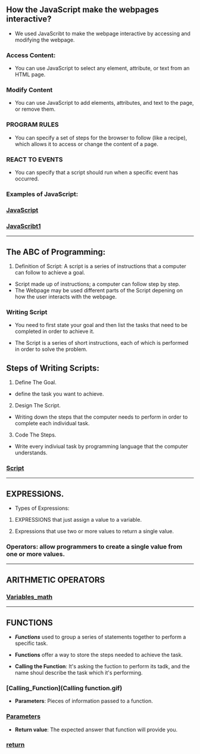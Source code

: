 ## How the JavaScript make the webpages interactive?

* We used JavaScribt to make the webpage interactive by accessing and modifying the webpage.

### Access Content:
* You can use JavaScript to select any element, attribute, or text from an HTML page.

### Modify Content
* You can use JavaScript to add elements, attributes, and text to the page, or remove them.

### PROGRAM RULES
* You can specify a set of steps for the browser to follow (like a recipe), which allows it to access or change the content of a page.

### REACT TO EVENTS
* You can specify that a script should run when a specific event has occurred.

### Examples of JavaScript:
### [JavaScript](interactivate.jpg)

### [JavaScribt1](JavaScribt1.jpg)

***

## The ABC of Programming:

1. Definition of Script:
A script is a series of instructions that a computer can follow to achieve a goal.

* Script made up of instructions; a computer can follow step by step.
* The Webpage may be used different parts of the Script depening on how the user interacts with the webpage.

### Writing Script
* You need to first state your goal and then list the tasks that need to be completed in order to achieve it.

* The Script is a series of short instructions, each of which is performed in order to solve the problem.

## Steps of Writing Scripts:
1. Define The Goal.
* define the task you want to achieve.

2. Design The Script.
* Writing down the steps that the computer needs to perform in order to complete each individual task.

3. Code The Steps.
* Write every indiviual task by programming language that the computer understands.

### [Script](script.jpg)

***

## EXPRESSIONS.
* Types of Expressions:
1. EXPRESSIONS that just assign a value to a variable.

2. Expressions that use two or more values to return a single value.

### Operators: allow programmers to create a single value from one or more values.

***

## ARITHMETIC OPERATORS

### [Variables_math](variables_math.jpg)

***

## FUNCTIONS
* ***Functions*** used to group a series of statements together to perform a specific task.

* **Functions** offer a way to store the steps needed to achieve the task.

* **Calling the Function**: It's asking the fuction to perform its tadk, and the name shoul describe the task which it's performing.

### [Calling_Function](Calling function.gif)

* **Parameters**: Pieces of information passed to a function.

### [Parameters](Parameters.jpg)

* **Return value**: The expected answer that function will provide you.

### [return](return.png)

